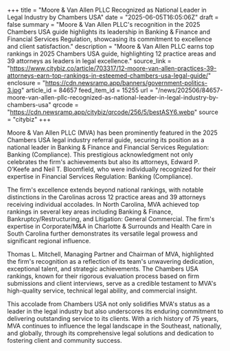 +++
title = "Moore & Van Allen PLLC Recognized as National Leader in Legal Industry by Chambers USA"
date = "2025-06-05T16:05:06Z"
draft = false
summary = "Moore & Van Allen PLLC's recognition in the 2025 Chambers USA guide highlights its leadership in Banking & Finance and Financial Services Regulation, showcasing its commitment to excellence and client satisfaction."
description = "Moore & Van Allen PLLC earns top rankings in 2025 Chambers USA guide, highlighting 12 practice areas and 39 attorneys as leaders in legal excellence."
source_link = "https://www.citybiz.co/article/703317/12-moore-van-allen-practices-39-attorneys-earn-top-rankings-in-esteemed-chambers-usa-legal-guide/"
enclosure = "https://cdn.newsramp.app/banners/government-politics-3.jpg"
article_id = 84657
feed_item_id = 15255
url = "/news/202506/84657-moore-van-allen-pllc-recognized-as-national-leader-in-legal-industry-by-chambers-usa"
qrcode = "https://cdn.newsramp.app/citybiz/qrcode/256/5/bestASY6.webp"
source = "citybiz"
+++

<p>Moore & Van Allen PLLC (MVA) has been prominently featured in the 2025 Chambers USA legal industry referral guide, securing its position as a national leader in Banking & Finance and Financial Services Regulation: Banking (Compliance). This prestigious acknowledgment not only celebrates the firm's achievements but also its attorneys, Edward P. O’Keefe and Neil T. Bloomfield, who were individually recognized for their expertise in Financial Services Regulation: Banking (Compliance).</p><p>The firm's excellence extends beyond national rankings, with notable distinctions in the Carolinas across 12 practice areas and 39 attorneys receiving individual accolades. In North Carolina, MVA achieved top rankings in several key areas including Banking & Finance, Bankruptcy/Restructuring, and Litigation: General Commercial. The firm's expertise in Corporate/M&A in Charlotte & Surrounds and Health Care in South Carolina further demonstrates its versatile legal prowess and significant regional influence.</p><p>Thomas L. Mitchell, Managing Partner and Chairman of MVA, highlighted the firm's recognition as a reflection of its team's unwavering dedication, exceptional talent, and strategic achievements. The Chambers USA rankings, known for their rigorous evaluation process based on firm submissions and client interviews, serve as a credible testament to MVA's high-quality service, technical legal ability, and commercial insight.</p><p>This accolade from Chambers USA not only solidifies MVA's status as a leader in the legal industry but also underscores its enduring commitment to delivering outstanding service to its clients. With a rich history of 75 years, MVA continues to influence the legal landscape in the Southeast, nationally, and globally, through its comprehensive legal solutions and dedication to fostering client and community success.</p>